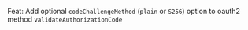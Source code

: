 Feat: Add optional `codeChallengeMethod` (`plain` or `S256`) option to oauth2 method `validateAuthorizationCode`

